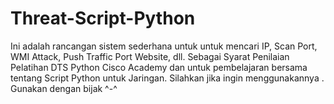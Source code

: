 # Threat-Script-Python
Ini adalah rancangan sistem sederhana untuk untuk mencari IP, Scan Port, WMI Attack, Push Traffic Port Website, dll.  Sebagai Syarat Penilaian Pelatihan DTS Python Cisco Academy dan untuk pembelajaran bersama tentang Script Python untuk Jaringan. Silahkan jika ingin menggunakannya . Gunakan dengan bijak ^-^

